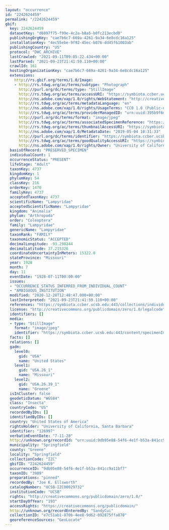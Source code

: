 ```yaml
---
layout: "occurrence"
id: "2242624459"
permalink: "/2242624459"
gbif:
  key: 2242624459
  datasetKey: "d6097f75-f99e-4c2a-b8a5-b0fc213ecbd0"
  publishingOrgKey: "cae7b6c7-669a-4261-9a34-6e8cdc16a125"
  installationKey: "4ec55ebe-9f92-45ec-b076-dd45f61003ab"
  publishingCountry: "US"
  protocol: "DWC_ARCHIVE"
  lastCrawled: "2021-09-11T09:05:22.434+00:00"
  lastParsed: "2021-09-23T21:41:59.110+00:00"
  crawlId: 161
  hostingOrganizationKey: "cae7b6c7-669a-4261-9a34-6e8cdc16a125"
  extensions:
    http://rs.gbif.org/terms/1.0/Image:
    - http://rs.tdwg.org/ac/terms/subtype: "Photograph"
      http://purl.org/dc/terms/type: "StillImage"
      http://rs.tdwg.org/ac/terms/accessURI: "https://symbiota.ccber.ucsb.edu:443/content/specimenImages/UCSB_IZC/UCSB-IZC00029/UCSB-IZC00029732.jpg"
      http://ns.adobe.com/xap/1.0/rights/WebStatement: "http://creativecommons.org/publicdomain/zero/1.0/"
      http://rs.tdwg.org/ac/terms/metadataLanguage: "en"
      http://ns.adobe.com/xap/1.0/rights/UsageTerms: "CC0 1.0 (Public-domain)"
      http://rs.tdwg.org/ac/terms/providerManagedID: "urn:uuid:395b9f6d-9bf4-4ba2-9a14-d054bcabdd73"
      http://purl.org/dc/terms/format: "image/jpeg"
      http://rs.tdwg.org/ac/terms/associatedSpecimenReference: "https://symbiota.ccber.ucsb.edu:443/collections/individual/index.php?occid=126997"
      http://rs.tdwg.org/ac/terms/thumbnailAccessURI: "https://symbiota.ccber.ucsb.edu:443/content/specimenImages/UCSB_IZC/UCSB-IZC00029/UCSB-IZC00029732_tn.jpg"
      http://ns.adobe.com/xap/1.0/MetadataDate: "2019-05-04 10:31:33"
      http://purl.org/dc/terms/identifier: "https://symbiota.ccber.ucsb.edu:443/content/specimenImages/UCSB_IZC/UCSB-IZC00029/UCSB-IZC00029732.jpg"
      http://rs.tdwg.org/ac/terms/goodQualityAccessURI: "https://symbiota.ccber.ucsb.edu:443/content/specimenImages/UCSB_IZC/UCSB-IZC00029/UCSB-IZC00029732.jpg"
      http://ns.adobe.com/xap/1.0/rights/Owner: "University of California, Santa Barbara"
  basisOfRecord: "PRESERVED_SPECIMEN"
  individualCount: 1
  occurrenceStatus: "PRESENT"
  lifeStage: "Adult"
  taxonKey: 4737
  kingdomKey: 1
  phylumKey: 54
  classKey: 216
  orderKey: 1470
  familyKey: 4737
  acceptedTaxonKey: 4737
  scientificName: "Lampyridae"
  acceptedScientificName: "Lampyridae"
  kingdom: "Animalia"
  phylum: "Arthropoda"
  order: "Coleoptera"
  family: "Lampyridae"
  genericName: "Lampyridae"
  taxonRank: "FAMILY"
  taxonomicStatus: "ACCEPTED"
  decimalLongitude: -93.298244
  decimalLatitude: 37.215326
  coordinateUncertaintyInMeters: 15322.0
  stateProvince: "Missouri"
  year: 1928
  month: 7
  day: 11
  eventDate: "1928-07-11T00:00:00"
  issues:
  - "OCCURRENCE_STATUS_INFERRED_FROM_INDIVIDUAL_COUNT"
  - "AMBIGUOUS_INSTITUTION"
  modified: "2020-12-28T12:48:47.000+00:00"
  lastInterpreted: "2021-09-23T21:41:59.110+00:00"
  references: "https://symbiota.ccber.ucsb.edu:443/collections/individual/index.php?occid=126997"
  license: "http://creativecommons.org/publicdomain/zero/1.0/legalcode"
  identifiers: []
  media:
  - type: "StillImage"
    format: "image/jpeg"
    identifier: "https://symbiota.ccber.ucsb.edu:443/content/specimenImages/UCSB_IZC/UCSB-IZC00029/UCSB-IZC00029732.jpg"
  facts: []
  relations: []
  gadm:
    level0:
      gid: "USA"
      name: "United States"
    level1:
      gid: "USA.26_1"
      name: "Missouri"
    level2:
      gid: "USA.26.39_1"
      name: "Greene"
  isInCluster: false
  geodeticDatum: "WGS84"
  class: "Insecta"
  countryCode: "US"
  recordedByIDs: []
  identifiedByIDs: []
  country: "United States of America"
  rightsHolder: "University of California, Santa Barbara"
  identifier: "126997"
  verbatimEventDate: "7-11-28"
  http://unknown.org/recordId: "urn:uuid:9db95e88-54f6-4e1f-b53a-841cc9a11bf7"
  municipality: "Springfield"
  county: "Greene"
  locality: "Springfield"
  collectionCode: "IZC"
  gbifID: "2242624459"
  occurrenceID: "9db95e88-54f6-4e1f-b53a-841cc9a11bf7"
  taxonID: "3909"
  preparations: "pinned"
  recordedBy: "Joe K. Ellsworth"
  catalogNumber: "UCSB-IZC00029732"
  institutionCode: "UCSB"
  rights: "http://creativecommons.org/publicdomain/zero/1.0/"
  startDayOfYear: "193"
  accessRights: "https://creativecommons.org/publicdomain/"
  http://unknown.org/recordEnteredBy: "SandyCui"
  collectionID: "e7c51ab1-870b-4ee8-9d62-092875ffa870"
  georeferenceSources: "GeoLocate"
---
```

